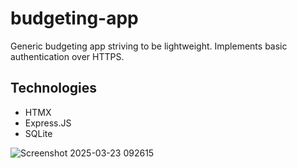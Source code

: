 # budgeting-app
Generic budgeting app striving to be lightweight. Implements basic authentication over HTTPS.
## Technologies
- HTMX
- Express.JS
- SQLite

![Screenshot 2025-03-23 092615](https://github.com/user-attachments/assets/35009f37-8f4c-40b5-bac3-0b5fe65f8de8)
